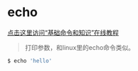echo
===

[点击这里访问“基础命令和知识”在线教程](https://alibaba.github.io/arthas/arthas-tutorials.html?language=cn&id=arthas+basic-cmd)

> 打印参数，和linux里的echo命令类似。


```bash
$ echo 'hello'
```